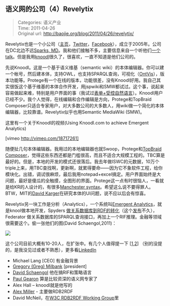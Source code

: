 语义网的公司（4）Revelytix
---
    
> Categories: 语义产业  
> Time: 2011-04-26  
> Original url: <http://baojie.org/blog/2011/04/26/revelytix/>
    
Revelytix也是一个小公司（[主页](http://www.revelytix.com/)，[Twitter](https://twitter.com/revelytix)，[Facebook](https://www.facebook.com/pages/Revelytix/185709298129440)），成立于2005年。公司在DC北边不远[Sparks, MD](http://goo.gl/maps/5NI0)。我和他们接触不多，主要信息来自一个听他们[一个talk](http://lotico.com/index.php/Semantic_Web_technologies_at_BBN,_SHARD_%26_Semantic_Software_Architecture_(EIW))。但是我用[knoodl](http://knoodl.com/)很久了，很喜欢，一直不知道是他们公司的。

先说Knoodl。这是一个基于语义维基（semantic wiki）的本体编辑器。你可以建一个帐号，然后建本体，支持OWL，也支持SPARQL查询，可视化（[OntVis](http://www.revelytix.com/content/revelytix-releases-ontvis-owl-ontology-visualization-both-business-people-and-ontologists)），版本功能等。Protege有一个在线的版本，功能很差，没有Knoodl好用。我自己其实很饭这个基于维基的本体合作开发，用jspwiki和SMW都试过。这个事，说起来容易做起来难，特别是用户界面的事（我试过[表单+受控自然语言](http://tw.rpi.edu/proj/cnl/Main_Page)）。Knoodl用户已经不少。我个人觉得，在线编辑和合作编辑是方向，Protege和TopBraid Composer只适合专家用户，对大多数公司的大多数人，用wiki做一个简化的本体编辑器，比较靠谱。Revelytix似乎也用Semantic MediaWiki (SMW)。

这里有一个关于Knoodl的视频(Using Knoodl.com to achieve Emergent Analytics)

[vimeo http://vimeo.com/18717261]

随便扯几句本体编辑器。我用过的本地编辑器也就Swoop，Protege和[TopBraid Composer](http://www.topquadrant.com/products/TB_Composer.html)，觉得这些东西还都是门槛很高，而且不适合大规模工程的。TBC算是最好的。但是，本地的开发的模式还很落后。我去年做ISWC的元数据，10万个triple上来，用TBC查找啊，更新啊，就累得要命——因为它不象软件工程，给你模块化。出错，调试很麻烦，最后我用notepad+excel搞定。用户界面始终是大问题，最好是傻瓜的全触摸，全图形的界面。Protege这一点有时很恼人，一看就是给KR的人设计的，有很多[Manchester syntax](https://www.w3.org/TR/owl2-manchester-syntax/)。希望这么说不要得罪人。BTW，MIT的[David Karger](http://people.csail.mit.edu/karger/)在研究本体的UI问题，说不应以后会有惊喜。

Revelytix另一块工作是分析（Analytics），一个系统叫[Emergent Analytics](http://www.revelytix.com/EmergentAnalytics)，就是knool做本地开发，Spyders [做关系数据库到RDF的转化](http://www.slideshare.net/alexmiller/releasing-relational-data-to-the-semantic-web-7634727)（这个[发布](http://lists.w3.org/Archives/Public/public-rdb2rdf-wg/2011Apr/0000.html)不久），Federator 做关系数据库的SPARQL查询接口，再加上一个RIF推理。金融等领域很需要这个。偷一张他们的图(David Schaengol,2011)：

![](http://baojie.org/blog/wp-content/uploads/2011/04/picture1.png)


这个公司目前大概有10-20人，在扩张中。有几个人值得提一下 [[1](http://www.revelytix.com/team),[2](http://www.revelytix.com/content/semantic-warriors)] （别的没提的，是我没见过或者不熟悉），更多看[LinkedIn](http://www.linkedin.com/search/fpsearch?companyId=148025&sortCriteria=R&keepFacets=&facet_CC=148025)

- Michael Lang [CEO] 有金融背景
- [Gregory (Greg) Milbank](http://www.linkedin.com/pub/gregory-greg-milbank/1/758/ba1) [president]
- [David Schaengol](http://www.revelytix.com/blog/14) 他在搞RIF和策略语言
- [Paul Gearon](http://gearon.blogspot.com/) 算是比较资深的语义网专家了
- Alex Hall – knoodl就是他写的
- [Alex Miller](http://www.slideshare.net/alexmiller) - 主要做RDB2RDF
- David McNeil，在[W3C RDB2RDF Working Group](https://www.w3.org/2001/sw/rdb2rdf/)里     
    